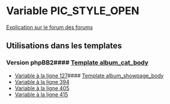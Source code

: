 # Variable PIC_STYLE_OPEN
[Explication sur le forum des forums](http://forum.forumactif.com/t294113-listing-des-variables#PIC_STYLE_OPEN)
## Utilisations dans les templates
### Version phpBB2#### [Template album_cat_body](subsilver/album_cat_body.md)
* [Variable à la ligne 127](../subsilver/album_cat_body.tpl#L127)#### [Template album_showpage_body](subsilver/album_showpage_body.md)
* [Variable à la ligne 394](../subsilver/album_showpage_body.tpl#L394)
* [Variable à la ligne 405](../subsilver/album_showpage_body.tpl#L405)
* [Variable à la ligne 415](../subsilver/album_showpage_body.tpl#L415)